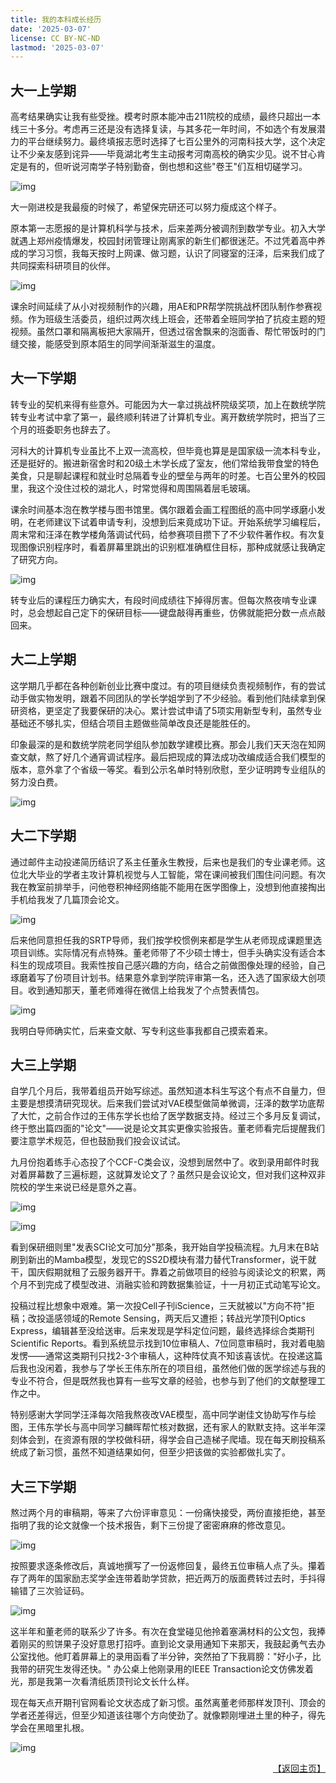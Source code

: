 ```yaml
---
title: 我的本科成长经历
date: '2025-03-07'
license: CC BY-NC-ND
lastmod: '2025-03-07'
---
```


## 大一上学期
高考结果确实让我有些受挫。模考时原本能冲击211院校的成绩，最终只超出一本线三十多分。考虑再三还是没有选择复读，与其多花一年时间，不如选个有发展潜力的平台继续努力。最终填报志愿时选择了七百公里外的河南科技大学，这个决定让不少亲友感到诧异——毕竟湖北考生主动报考河南高校的确实少见。说不甘心肯定是有的，但听说河南学子特别勤奋，倒也想和这些"卷王"们互相切磋学习。

![img](/img/my-college-life/1.png)

大一刚进校是我最瘦的时候了，希望保完研还可以努力瘦成这个样子。

原本第一志愿报的是计算机科学与技术，后来差两分被调剂到数学专业。初入大学就遇上郑州疫情爆发，校园封闭管理让刚离家的新生们都很迷茫。不过凭着高中养成的学习习惯，我每天按时上网课、做习题，认识了同寝室的汪泽，后来我们成了共同探索科研项目的伙伴。

![img](/img/my-college-life/2.png)

课余时间延续了从小对视频制作的兴趣，用AE和PR帮学院挑战杯团队制作参赛视频。作为班级生活委员，组织过两次线上班会，还带着全班同学拍了抗疫主题的短视频。虽然口罩和隔离板把大家隔开，但透过宿舍飘来的泡面香、帮忙带饭时的门缝交接，能感受到原本陌生的同学间渐渐滋生的温度。


## 大一下学期
转专业的契机来得有些意外。可能因为大一拿过挑战杯院级奖项，加上在数统学院转专业考试中拿了第一，最终顺利转进了计算机专业。离开数统学院时，把当了三个月的班委职务也辞去了。

河科大的计算机专业虽比不上双一流高校，但毕竟也算是是国家级一流本科专业，还是挺好的。搬进新宿舍时和20级土木学长成了室友，他们常给我带食堂的特色美食，只是聊起课程和就业时总隔着专业的壁垒与两年的时差。七百公里外的校园里，我这个没住过校的湖北人，时常觉得和周围隔着层毛玻璃。

课余时间基本泡在教学楼与图书馆里。偶尔跟着会画工程图纸的高中同学琢磨小发明，在老师建议下试着申请专利，没想到后来竟成功下证。开始系统学习编程后，周末常和汪泽在教学楼角落调试代码，给参赛项目攒下了不少软件著作权。有次复现图像识别程序时，看着屏幕里跳出的识别框准确框住目标，那种成就感让我确定了研究方向。

![img](/img/my-college-life/3.png)

转专业后的课程压力确实大，有段时间成绩往下掉得厉害。但每次熬夜啃专业课时，总会想起自己定下的保研目标——键盘敲得再重些，仿佛就能把分数一点点敲回来。

## 大二上学期
这学期几乎都在各种创新创业比赛中度过。有的项目继续负责视频制作，有的尝试动手做实物发明，跟着不同团队的学长学姐学到了不少经验。看到他们陆续拿到保研资格，更坚定了我要保研的决心。累计尝试申请了5项实用新型专利，虽然专业基础还不够扎实，但结合项目主题做些简单改良还是能胜任的。

印象最深的是和数统学院老同学组队参加数学建模比赛。那会儿我们天天泡在知网查文献，熬了好几个通宵调试程序。最后把现成的算法成功改编成适合我们模型的版本，意外拿了个省级一等奖。看到公示名单时特别欣慰，至少证明跨专业组队的努力没白费。

![img](/img/my-college-life/4.png)

## 大二下学期
通过邮件主动投递简历结识了系主任董永生教授，后来也是我们的专业课老师。这位北大毕业的学者主攻计算机视觉与人工智能，常在课间被我们围住问问题。有次我在教室前排举手，问他卷积神经网络能不能用在医学图像上，没想到他直接掏出手机给我发了几篇顶会论文。

![img](/img/my-college-life/5.png)

后来他同意担任我的SRTP导师，我们按学校惯例来都是学生从老师现成课题里选项目训练。实际情况有点特殊。董老师带了不少硕士博士，但手头确实没有适合本科生的现成项目。我索性按自己感兴趣的方向，结合之前做图像处理的经验，自己琢磨着写了份项目计划书。结果意外拿到学院评审第一名，还入选了国家级大创项目。收到通知那天，董老师难得在微信上给我发了个点赞表情包。

![img](/img/my-college-life/6.png)

我明白导师确实忙，后来查文献、写专利这些事我都自己摸索着来。

## 大三上学期
自学几个月后，我带着组员开始写综述。虽然知道本科生写这个有点不自量力，但主要是想摸清研究现状。后来我们尝试对VAE模型做简单微调，汪泽的数学功底帮了大忙，之前合作过的王伟东学长也给了医学数据支持。经过三个多月反复调试，终于憋出篇四面的"论文"——说是论文其实更像实验报告。董老师看完后提醒我们要注意学术规范，但也鼓励我们投会议试试。

九月份抱着练手心态投了个CCF-C类会议，没想到居然中了。收到录用邮件时我对着屏幕数了三遍标题，这就算发论文了？虽然只是会议论文，但对我们这种双非院校的学生来说已经是意外之喜。

![img](/img/my-college-life/7.png)

![img](/img/my-college-life/8.png)

看到保研细则里"发表SCI论文可加分"那条，我开始自学投稿流程。九月末在B站刷到新出的Mamba模型，发现它的SS2D模块有潜力替代Transformer，说干就干，国庆假期就租了云服务器开干。靠着之前做项目的经验与阅读论文的积累，两个月不到完成了模型改进、消融实验和跨数据集验证，十一月初正式动笔写论文。

投稿过程比想象中艰难。第一次投Cell子刊iScience，三天就被以"方向不符"拒稿；改投遥感领域的Remote Sensing，两天后又遭拒；转战光学顶刊Optics Express，编辑甚至没给送审。后来发现是学科定位问题，最终选择综合类期刊Scientific Reports。看到系统显示找到10位审稿人、7位同意审稿时，我对着电脑发愣——通常这类期刊只找2-3个审稿人，这种阵仗真不知该喜该忧。在投递这篇后我也没闲着，我参与了学长王伟东所在的项目组，虽然他们做的医学综述与我的专业不符合，但是既然我也算有一些写文章的经验，也参与到了他们的文献整理工作之中。

特别感谢大学同学汪泽每次陪我熬夜改VAE模型，高中同学谢佳文协助写作与绘图，王伟东学长与高中同学习麟晖帮忙核对数据，还有家人的默默支持。这半年深刻体会到，在资源有限的学校做科研，得学会自己造梯子爬墙。现在每天刷投稿系统成了新习惯，虽然不知道结果如何，但至少把该做的实验都做扎实了。

## 大三下学期
熬过两个月的审稿期，等来了六份评审意见：一份痛快接受，两份直接拒绝，甚至指明了我的论文就像一个技术报告，剩下三份提了密密麻麻的修改意见。

![img](/img/my-college-life/9.png)

按照要求逐条修改后，真诚地撰写了一份返修回复，最终五位审稿人点了头。攥着存了两年的国家励志奖学金连带着助学贷款，把近两万的版面费转过去时，手抖得输错了三次验证码。

![img](/img/my-college-life/10.png)

这半年和董老师的联系少了许多。有次在食堂碰见他拎着塞满材料的公文包，我捧着刚买的煎饼果子没好意思打招呼。直到论文录用通知下来那天，我鼓起勇气去办公室找他。他盯着屏幕上的录用函看了半分钟，突然拍了下我肩膀："好小子，比我带的研究生发得还快。" 办公桌上他刚录用的IEEE Transaction论文仿佛发着光，那是我第一次看清纸质顶刊论文长什么样。

现在每天点开期刊官网看论文状态成了新习惯。虽然离董老师那样发顶刊、顶会的学者还差得远，但至少知道该往哪个方向使劲了。就像颗刚埋进土里的种子，得先学会在黑暗里扎根。

![img](/img/my-college-life/11.png)



<div style="text-align: right">
<a href="/">【返回主页】</a>
</div>
